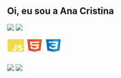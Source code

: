 ## Oi, eu sou a Ana Cristina

<div>

<img height="160em" src="https://github-readme-stats-xi-bice-28.vercel.app/api?username=ratatui-ana&show_icons=true&theme=codeSTACKr&hide_border=true&title_color=2F80ED&card_width=450px&hide=stars,prs" />
<img height="160em" src="https://github-readme-stats-xi-bice-28.vercel.app/api/top-langs/?username=ratatui-ana&layout=compact&bg_color=09131B&hide_border=true&text_color=ffffff&card_width=250px" />

</div>

<div style="display: inline_block"><br>
  <img align="center" alt="ana-Js" height="30" width="40" src="https://raw.githubusercontent.com/devicons/devicon/master/icons/javascript/javascript-plain.svg">
  <img align="center" alt="ana-HTML" height="30" width="40" src="https://raw.githubusercontent.com/devicons/devicon/master/icons/html5/html5-original.svg">
  <img align="center" alt="ana-CSS" height="30" width="40" src="https://raw.githubusercontent.com/devicons/devicon/master/icons/css3/css3-original.svg">
</div>

##
 
<div> 
  <a href = "mailto:anacslopes01@gmail.com" target="_blank"><img src="https://img.shields.io/badge/-Gmail-%23333?style=for-the-badge&logo=gmail&logoColor=white" ></a>
  <a href="https://www.linkedin.com/in/ana-cristina-silva-lopes/" target="_blank"><img src="https://img.shields.io/badge/-LinkedIn-%230077B5?style=for-the-badge&logo=linkedin&logoColor=white"></a> 
</div>

